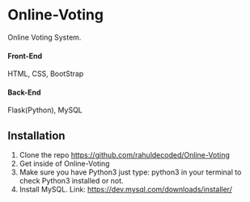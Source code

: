 # Online-Voting
Online Voting System.
#### Front-End
HTML, CSS, BootStrap

#### Back-End
Flask(Python), MySQL

## Installation
1. Clone the repo https://github.com/rahuldecoded/Online-Voting
2. Get inside of Online-Voting
3. Make sure you have Python3
just type: python3 in your terminal to check Python3 installed or not.
4. Install MySQL. Link: https://dev.mysql.com/downloads/installer/


